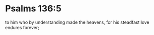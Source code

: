 # Psalms 136:5

to him who by understanding made the heavens, for his steadfast love endures forever;
